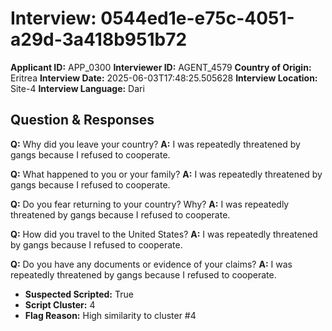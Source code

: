 # Interview: 0544ed1e-e75c-4051-a29d-3a418b951b72
**Applicant ID:** APP_0300
**Interviewer ID:** AGENT_4579
**Country of Origin:** Eritrea
**Interview Date:** 2025-06-03T17:48:25.505628
**Interview Location:** Site-4
**Interview Language:** Dari

## Question & Responses

**Q:** Why did you leave your country?
**A:** I was repeatedly threatened by gangs because I refused to cooperate.

**Q:** What happened to you or your family?
**A:** I was repeatedly threatened by gangs because I refused to cooperate.

**Q:** Do you fear returning to your country? Why?
**A:** I was repeatedly threatened by gangs because I refused to cooperate.

**Q:** How did you travel to the United States?
**A:** I was repeatedly threatened by gangs because I refused to cooperate.

**Q:** Do you have any documents or evidence of your claims?
**A:** I was repeatedly threatened by gangs because I refused to cooperate.

- **Suspected Scripted:** True
- **Script Cluster:** 4
- **Flag Reason:** High similarity to cluster #4